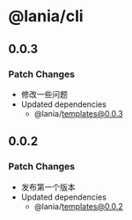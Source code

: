 # @lania/cli

## 0.0.3

### Patch Changes

-   修改一些问题
-   Updated dependencies
    -   @lania/templates@0.0.3

## 0.0.2

### Patch Changes

-   发布第一个版本
-   Updated dependencies
    -   @lania/templates@0.0.2
